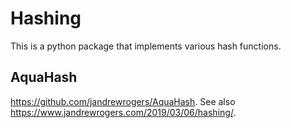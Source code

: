 # Hashing

This is a python package that implements various hash functions.

## AquaHash

https://github.com/jandrewrogers/AquaHash.
See also https://www.jandrewrogers.com/2019/03/06/hashing/.
